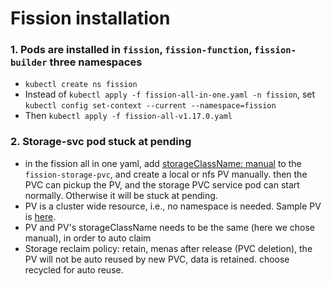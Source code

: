 # Fission installation

### 1. Pods are installed in ```fission```, ```fission-function```, ```fission-builder``` three namespaces
  * ```kubectl create ns fission```
  * Instead of ```kubectl apply -f fission-all-in-one.yaml -n fission```, set ```kubectl config set-context --current --namespace=fission```
  * Then ```kubectl apply -f fission-all-v1.17.0.yaml```

### 2. Storage-svc pod stuck at pending
 * in the fission all in one yaml, add [storageClassName: manual](fission-all-v1.17.0.yaml#L60) to the  ```fission-storage-pvc```, and create a local or nfs PV manually. then the PVC can pickup the PV, and the storage PVC service pod can start normally. Otherwise it will be stuck at pending.
 * PV is a cluster wide resource, i.e., no namespace is needed. Sample PV is [here](nfs_pv.yaml).
 * PV and PV's storageClassName needs to be the same (here we chose manual), in order to auto claim
 * Storage reclaim policy: retain, menas after release (PVC deletion), the PV will not be auto reused by new PVC, data is retained. choose recycled for auto reuse.
 
